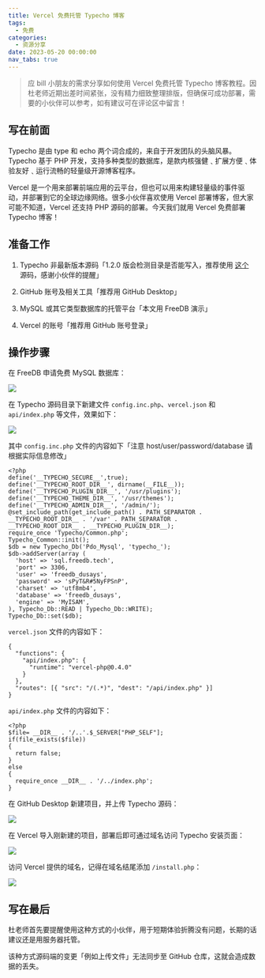 ```yaml
---
title: Vercel 免费托管 Typecho 博客
tags:
  - 免费
categories:
  - 资源分享
date: 2023-05-20 00:00:00
nav_tabs: true
---
```


> 应 bill 小朋友的需求分享如何使用 Vercel 免费托管 Typecho 博客教程。因杜老师近期出差时间紧张，没有精力细致整理排版，但确保可成功部署，需要的小伙伴可以参考，如有建议可在评论区中留言！

<!-- more -->

## 写在前面

Typecho 是由 type 和 echo 两个词合成的，来自于开发团队的头脑风暴。Typecho 基于 PHP 开发，支持多种类型的数据库，是款内核强健﹑扩展方便﹑体验友好﹑运行流畅的轻量级开源博客程序。

Vercel 是一个用来部署前端应用的云平台，但也可以用来构建轻量级的事件驱动，并部署到它的全球边缘网络。很多小伙伴喜欢使用 Vercel 部署博客，但大家可能不知道，Vercel 还支持 PHP 源码的部署。今天我们就用 Vercel 免费部署 Typecho 博客！

## 准备工作

1. Typecho 非最新版本源码「1.2.0 版会检测目录是否能写入，推荐使用 [这个](https://github.com/Lete114/Vercel-Typecho) 源码，感谢小伙伴的提醒」

2. GitHub 账号及相关工具「推荐用 GitHub Desktop」

3. MySQL 或其它类型数据库的托管平台「本文用 FreeDB 演示」

4. Vercel 的账号「推荐用 GitHub 账号登录」

## 操作步骤

在 FreeDB 申请免费 MySQL 数据库：

![](https://cdn.dusays.com/2023/05/587-1.jpg)

在 Typecho 源码目录下新建文件 `config.inc.php`、`vercel.json` 和 `api/index.php` 等文件，效果如下：

![](https://cdn.dusays.com/2023/05/587-2.jpg)

其中 `config.inc.php` 文件的内容如下「注意 host/user/password/database 请根据实际信息修改」

```
<?php
define('__TYPECHO_SECURE__',true);
define('__TYPECHO_ROOT_DIR__', dirname(__FILE__));
define('__TYPECHO_PLUGIN_DIR__', '/usr/plugins');
define('__TYPECHO_THEME_DIR__', '/usr/themes');
define('__TYPECHO_ADMIN_DIR__', '/admin/');
@set_include_path(get_include_path() . PATH_SEPARATOR .
__TYPECHO_ROOT_DIR__ . '/var' . PATH_SEPARATOR .
__TYPECHO_ROOT_DIR__ . __TYPECHO_PLUGIN_DIR__);
require_once 'Typecho/Common.php';
Typecho_Common::init();
$db = new Typecho_Db('Pdo_Mysql', 'typecho_');
$db->addServer(array (
  'host' => 'sql.freedb.tech',
  'port' => 3306,
  'user' => 'freedb_dusays',
  'password' => 'sPyT&R#5NyFPSnP',
  'charset' => 'utf8mb4',
  'database' => 'freedb_dusays',
  'engine' => 'MyISAM',
), Typecho_Db::READ | Typecho_Db::WRITE);
Typecho_Db::set($db);
```

`vercel.json` 文件的内容如下：

```
{
  "functions": {
    "api/index.php": {
      "runtime": "vercel-php@0.4.0"
    }
  },
  "routes": [{ "src": "/(.*)", "dest": "/api/index.php" }]
}
```

`api/index.php` 文件的内容如下：

```
<?php
$file= __DIR__ . '/..'.$_SERVER["PHP_SELF"];
if(file_exists($file))
{
  return false;
}
else
{
  require_once __DIR__ . '/../index.php';
}
```

在 GitHub Desktop 新建项目，并上传 Typecho 源码：

![](https://cdn.dusays.com/2023/05/587-3.jpg)

在 Vercel 导入刚新建的项目，部署后即可通过域名访问 Typecho 安装页面：

![](https://cdn.dusays.com/2023/05/587-4.jpg)

访问 Vercel 提供的域名，记得在域名结尾添加 `/install.php`：

![](https://cdn.dusays.com/2023/05/587-5.jpg)

## 写在最后

杜老师首先要提醒使用这种方式的小伙伴，用于短期体验折腾没有问题，长期的话建议还是用服务器托管。

该种方式源码端的变更「例如上传文件」无法同步至 GitHub 仓库，这就会造成数据的丢失。